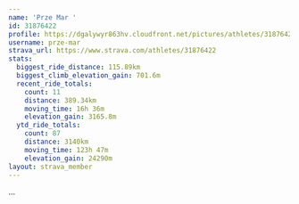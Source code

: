 ```yaml
---
name: 'Prze Mar '
id: 31876422
profile: https://dgalywyr863hv.cloudfront.net/pictures/athletes/31876422/22548952/2/large.jpg
username: prze-mar
strava_url: https://www.strava.com/athletes/31876422
stats:
  biggest_ride_distance: 115.89km
  biggest_climb_elevation_gain: 701.6m
  recent_ride_totals:
    count: 11
    distance: 389.34km
    moving_time: 16h 36m
    elevation_gain: 3165.8m
  ytd_ride_totals:
    count: 87
    distance: 3140km
    moving_time: 123h 47m
    elevation_gain: 24290m
layout: strava_member
--- 
```

...
